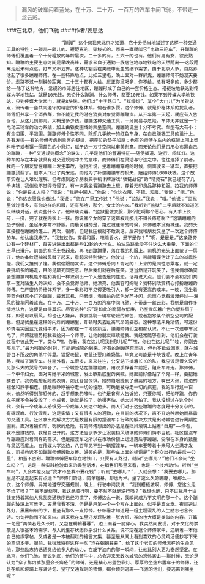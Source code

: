 > 漏风的破车闪着蓝光，在十万、二十万、一百万的汽车中间飞驰，不带走一丝云彩。

###在北京，他们飞驰
####作者/姜思达

						“蹦蹦” 这个词我来北京才知道，它十分恰当地描述了这样一种交通工具的特性：一颠儿一颠儿的、短距离的、穿梭式的。原来一直就叫它“电动三轮车”。开蹦蹦的师傅们覆盖着一个十分粗放的年龄层次，二十多的有，五六十的也有。他们有男有女，彼此熟知。蹦蹦的主要生意时间是早晚高峰，需求来自于通勤一族居住地与地铁站的天然距离——这段距离走起来有点远，打车又不划算。这种切割后在夹缝中诞生的细节需求，由于北京人多，自然养活起了很多蹦蹦师傅。在一些特殊地点，比如三里屯，晚上面对一群醉鬼，蹦蹦师傅不妨漫天要价。走路不过一刻钟的距离，二十三十都有人给。反正你没喝多，你不给，总有喝多的，多少都给——除了这种地方，常规的市郊居住地区，蹦蹦形成了自己的一套价格生态。褡裢坡地铁站到传媒大学地铁站，就是10元钱，无论什么蹦蹦，什么师傅，都要10元钱。如果不到传媒大学地铁站，只到传媒大学西门，就是8块钱。他们以“十字路口”、“红绿灯”、某个“大门儿”为关键站点，流传着一套共同遵守的精密的价格体系。倘若谁多要，这个师傅，就是价格体系的扰乱者。师傅们共享一个消费群，你不能让我的潜在消费对象觉得蹦蹦贵。从开车第一天起，就应有人告诉他，从这儿到那儿，大概是多少钱。蹦蹦这种交通工具，十分简易与危险。车体无非就是一个电动三轮车的动力系统，加上由铁皮围成的乘坐空间。蹦蹦的诞生十分不考究。车型有大有小；有全包围、半包围。蹦蹦师傅个性不同，除却几乎统一的红色车身，在自己赚钱工具的设计上，各有发挥——有的师傅考虑到乘客的舒适，把座位的垫子加厚；也有的师傅在车内的框架上围上塑料叶子或者镶一圈蓝色的小彩灯，赋予这一方寸空间以审美创意。而无论他们是否用心布置自己的蹦蹦，一种“交通规则概念”的缺失，几乎是他们的普遍特征——随便插道、逆行、闯红灯。这种车的存在本身就具有对交通规则冲击的意味，而师傅们在灵活与守法之中，往往选择了前者。我的一个朋友曾在蹦蹦上发生事故，据他所说，坐着蹦蹦穿路的时候，侧面驶来一辆车，直接把蹦蹦顶翻了。他本人飞出了两米远。而他为了补偿蹦蹦车的损失，赔给师傅1000块钱。这个故事实在让人难以理解。但考虑到这个朋友买手机卡牌游戏“锁链战记”的“精灵石”就已经花了几千块钱，我倒也不觉得奇怪了。有一次我坐着蹦蹦去上班，穿着无印良品那种和服。拉我的师傅说：“你是日本人吗？”我说：“我是中国人。”他说：“你这衣服，不错。和服。”我说：“嗯。”他说：“你这衣服我也做过。”我说：“您在厂里工作过？”他说：“监狱。”我说：“哦。”他说：“监狱里做过很多，有你这样的和服，还有那啥，那个，女士的内衣。”我听到“监狱”二字后就不知道怎么继续对话，该说些什么了。他继续说着。“监狱里做衣服，那个脏啊那个恶心。有人手上长疮，一挤，完了就在内衣上一抹。你说哪个女的穿了这裤衩儿那儿不得长痔疮啊？”这辆蹦蹦的垫子很硬，坐起来非常不舒服。而最关键的是，路过减速带的时候，师傅根本没有减速。我的头直接撞在蹦蹦的篷上。两次，很疼。但是我压根就不敢说话。后来我和朋友又坐了一次这个师傅的车。他认出我来了。“我拉过你，穿着和服，喷着香水，是不是你？”“啊，是是是。”这条路旁边有一个建材厂，每天进进出出都是些12轮的大卡车。柏油马路承受不住这么大重量，下面的尘土早已漫升。前面的车把土卷起来，再飞到蹦蹦里，落在我的和服上。司机的光头上面蒙了一层汗，他的条纹短袖被风鼓了起来，看起来特别健壮。他驶过一个坑，可能错误估计了车的减震性能。我们又撞到了篷。我偷偷跟朋友讲，这个师傅恐同！肯定的！上来的是同性恋乘客，就一定要挑坑多的路走，目的是颠死同性恋。然后我们就在后座笑。这当然是开玩笑了，但我偶尔确实会想蹦蹦司机能不能和我们一样识别出一个人是否是同性恋。话再说大点，他们会不会和我们共享一套对陌生人的认知，会不会觉得他帅、她漂亮、他面容可掬呢？我特别欣赏精心打扮蹦蹦的师傅。在严密的价格体系下，多一串彩灯不见得更吸引人，却一定有更高的成本。一晚，我坐着带蓝色魅惑小灯的蹦蹦，戴着耳机，叼着烟，看眼前的蓝色光芒扑闪，忽而心竟有浪漫经过——漏风的破车闪着蓝光，在十万、二十万、一百万的汽车中间飞驰，不带走一丝云彩。我倒是自作多情地认为，这便是自得其乐。尽管这种“乐”是如此的脆弱与低廉，乃至像印着广告的塑料扇子一样，即便可以扇风，却也让人嫌弃。我会挑剔一辆车轮毂的颜色，或者抱怨某个航空公司的配色。但是我坐在这样的闪烁的蹦蹦里，却顿时失去趾高气昂的姿态。这种想法未免矫情，可这份矫情着实因蓝光变得丰沛。因为都在一个地区趴活，蹦蹦师傅们互相都认识。不止一次途中车没电了，师傅就顺势把我丢给另一个师傅，让他的朋友继续拉我。我经常能够看到，他们会在行驶过程中彼此笑一下。类似“嘿，你看，我在这儿呢我到那儿呢”“嘿，你也在这儿呢”“哇，你刚去那儿了。”最为残酷的时刻，可能是城管的到来。所有的蹦蹦落荒而逃，但也不歇业回家，就在城管目不所及的角落中停靠。猫捉老鼠，老鼠还要盯着奶酪。毕竟又可能是十块钱呢。晚上在青年路，我叫了辆专车。往窗外看，车很多，来来往往，公交站下排着长长的队。我应该是很久没听见那么大的哭号的声音了。一个城管站在蹦蹦前面，用双手撑着车前把，阻止车开走。那师傅，一个中年妇女，面对离她半米的城管，发出歇斯底里的哭喊。她面前好像站了个鬼一样，要把她掳去了。我仍能想起她的表情，如此仓皇惊惧。她的眉眼提到了最高的地方，嘴巴大张，腮边的褶皱和脖子相连。像是眼睁睁被夺走一切的惶恐，可确是被夺走一切的疯狂。我的车行过一百米，依然听得到那恐怖的、超乎想象的嚎叫。也许是曾有人告诉她，只要你喊，把他吓跑，你的车子就不会被没收了；也或者，她就是怕了，她很害怕，她太过害怕了。我从没想过在这个时代，会有一个成年人恐惧另一个成年人到这个地步。而人们对于这些蹦蹦的态度是十分复杂的。有碍观瞻、行驶混乱，这是实情；又有很多人的通勤，在目前的状况下，离不开这种原始而暴露的交通工具。社区拿出的解决方式是数量有限的摆渡车；行政的解决方式是出动城管进行周期性围剿。面对着被扣车、罚款的危险，有的师傅想出的办法是在挡风玻璃上贴着“自用”——你看，我不是赚钱的，我是自己开的。这方法应该多少让没装挡风玻璃的师傅们悔不当初。社区摆渡车与蹦蹦应对着同样的需求。但是摆渡车之所以在市场份额上远远落后于蹦蹦，受限在本身的数量与灵活程度上。在传媒大学这边，八百年见不到一辆摆渡车，一辆车要等着十来号人坐满才发车，司机也远不如蹦蹦师傅殷勤友善。好笑的是，那些车上面的标语是“为群众出行的最后一公里”，相当不吉利。蹦蹦师傅把车停在地铁口，只要有人路过，就问“去哪儿？”他们不会问“坐车吗？”，这是一种实践检验出来的典型话术，在销售们那里来看，也是一个技术动作。听到“坐车吗”，人会本能反应“我才不坐我不要花钱”；听到“去哪儿？”，人就会想：“我要去哪儿，那里是不是走起来有点远？”师傅们的话，简单粗暴，却也为术。坐了这么久的蹦蹦，唯那么一次，这个师傅，异常地遵守交通规则。晚上，行驶中间我说：“我到褡裢坡啊，师傅，您这么走不绕了吗？”“我不是绕啊，我这是顺行啊，要不然不就是逆行吗？”我想也是，只不过我用十块钱支持着其他人扰乱交通秩序已经习惯了，师傅这么一说，我瞬间成为不文明的那一个。这个蹦蹦的玻璃上写着字，天黑我看不清。但是是用笔一个一个写在上面的，似乎是篇文章。夜间透过路灯，黑黑细细的字，甚至有那么一点惊悚。仔细看才知道是一组主题混乱的人生励志七言长诗。句句押韵而不知来由。后来我在车里还发现贴着一张大纸，写的也大概是类似的内容。开篇一句是“两情若是久长时，又岂在朝朝暮暮”，边上画着一箭穿心。我突然间发现，对于文化的崇敬是人很基本的需求，与人的生存状态似乎没什么关系。说不定在这个师傅家中，还躺着一本他自己的练字帖，又或者是一本被翻烂的格言文集，甚至是从网上看到喜欢的心灵鸡汤便抄写下来的笔记本子。眼前，我很难晓得这样一句“岂在朝朝暮暮”，给了这个老实的师傅怎样的生命见地，那些励志的话语又给他多大的动力，在旋下油门的那一瞬间，让他比别人更为泰然坚定。在北京，他们飞驰。而说到底，他们的营生中，总会迎来无数次城管的恐怖袭击——那时候，无论是认为“穿了那内裤那里会长痔疮”的师傅，还是精心用蓝色彩灯、厚厚的坐垫布置车子的师傅，还是在纸和玻璃上写满诗句、坚守交通规则的师傅，都会顷刻逃离——飞驰的他们，要逃离到哪里呢？			  		
